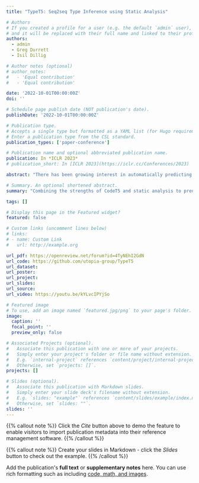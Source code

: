 ```yaml
---
title: "TypeT5: Seq2seq Type Inference using Static Analysis"

# Authors
# If you created a profile for a user (e.g. the default `admin` user), write the username (folder name) here
# and it will be replaced with their full name and linked to their profile.
authors:
  - admin
  - Greg Durrett
  - Isil Dillig

# Author notes (optional)
# author_notes:
#   - 'Equal contribution'
#   - 'Equal contribution'

date: '2022-10-01T00:00:00Z'
doi: ''

# Schedule page publish date (NOT publication's date).
publishDate: '2022-10-01T00:00:00Z'

# Publication type.
# Accepts a single type but formatted as a YAML list (for Hugo requirements).
# Enter a publication type from the CSL standard.
publication_types: ['paper-conference']

# Publication name and optional abbreviated publication name.
publication: In *ICLR 2023*
# publication_short: In [ICLR 2023](https://iclr.cc/Conferences/2023)

abstract: "There has been growing interest in automatically predicting missing type annotations in programs written in Python and JavaScript. While prior methods have achieved impressive accuracy when predicting the most common types, they often perform poorly on rare or complex types. In this paper, we present a new type inference method that treats type prediction as a code infilling task by leveraging CodeT5, a state-of-the-art seq2seq pre-trained language model for code. Our method uses static analysis to construct dynamic contexts for each code element whose type signature is to be predicted by the model.  We also propose an iterative decoding scheme that incorporates previous type predictions in the model's input context, allowing information exchange between related code elements. Our evaluation shows that the proposed approach, TypeT5, not only achieves a higher overall accuracy (particularly on rare and complex types) but also produces more coherent results with fewer type errors---while enabling easy user intervention."

# Summary. An optional shortened abstract.
summary: "Combining the strengths of CodeT5 and static analysis to predict Python type annotations."

tags: []

# Display this page in the Featured widget?
featured: false

# Custom links (uncomment lines below)
# links:
# - name: Custom Link
#   url: http://example.org

url_pdf: https://openreview.net/forum?id=4TyNEhI2GdN
url_code: https://github.com/utopia-group/TypeT5
url_dataset:
url_poster:
url_project:
url_slides:
url_source:
url_video: https://youtu.be/kYLvcIPYjSo

# Featured image
# To use, add an image named `featured.jpg/png` to your page's folder.
image:
  caption: ''
  focal_point: ''
  preview_only: false

# Associated Projects (optional).
#   Associate this publication with one or more of your projects.
#   Simply enter your project's folder or file name without extension.
#   E.g. `internal-project` references `content/project/internal-project/index.md`.
#   Otherwise, set `projects: []`.
projects: []

# Slides (optional).
#   Associate this publication with Markdown slides.
#   Simply enter your slide deck's filename without extension.
#   E.g. `slides: "example"` references `content/slides/example/index.md`.
#   Otherwise, set `slides: ""`.
slides: ''
---
```


{{% callout note %}}
Click the _Cite_ button above to demo the feature to enable visitors to import publication metadata into their reference management software.
{{% /callout %}}

{{% callout note %}}
Create your slides in Markdown - click the _Slides_ button to check out the example.
{{% /callout %}}

Add the publication's **full text** or **supplementary notes** here. You can use rich formatting such as including [code, math, and images](https://wowchemy.com/docs/content/writing-markdown-latex/).
